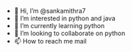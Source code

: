 - 👋 Hi, I’m @sankamithra7
- 👀 I’m interested in python and java
- 🌱 I’m currently learning python
- 💞️ I’m looking to collaborate on python
- 📫 How to reach me mail

<!---
sankamithra7/sankamithra7 is a ✨ special ✨ repository because its `README.md` (this file) appears on your GitHub profile.
You can click the Preview link to take a look at your changes.
--->
